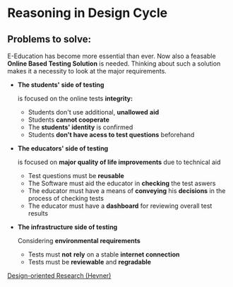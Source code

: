 # Reasoning in Design Cycle

## Problems to solve:

E-Education has become more essential than ever. Now also a feasable **Online Based Testing Solution** is needed. Thinking about such a solution makes it a necessity to look at the major requirements.

- **The students' side of testing**

    is focused on the online tests **integrity:**

    - Students don't use additional, **unallowed** **aid**
    - Students **cannot cooperate**
    - The **students' identity** is confirmed
    - Students **don't have acess to test questions** beforehand
- **The educators' side of testing**

    is focused on **major quality of life improvements** due to technical aid

    - Test questions must be **reusable**
    - The Software must aid the educator in **checking** the test aswers
    - The educator must have a means of **conveying** his **decisions** in the process of checking tests
    - The educator must have a **dashboard** for reviewing overall test results
- **The infrastructure side of testing**

    Considering **environmental requirements**

    - Tests must **not** **rely** on a stable **internet connection**
    - Tests must be **reviewable** and **regradable**

[Design-oriented Research (Hevner)](Reasoning%20in%20Design%20Cycle/Design%20oriented%20Research%20Hevner.md)